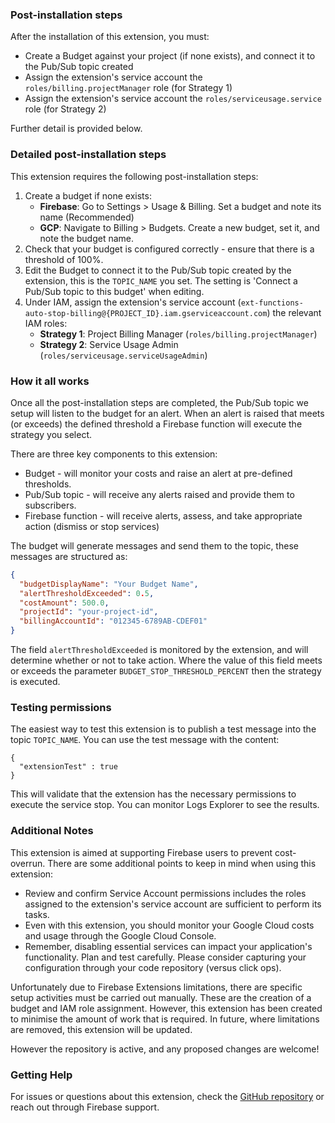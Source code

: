 ### Post-installation steps

After the installation of this extension, you must:

- Create a Budget against your project (if none exists), and connect it to the Pub/Sub topic created
- Assign the extension's service account the `roles/billing.projectManager` role (for Strategy 1)
- Assign the extension's service account the `roles/serviceusage.service` role (for Strategy 2)

Further detail is provided below.

### Detailed post-installation steps

This extension requires the following post-installation steps:

1. Create a budget if none exists:
   - **Firebase**: Go to Settings > Usage & Billing. Set a budget and note its name (Recommended)
   - **GCP**: Navigate to Billing > Budgets. Create a new budget, set it, and note the budget name.
2. Check that your budget is configured correctly - ensure that there is a threshold of 100%.
3. Edit the Budget to connect it to the Pub/Sub topic created by the extension, this is the `TOPIC_NAME` you set. The setting is 'Connect a Pub/Sub topic to this budget' when editing.
4. Under IAM, assign the extension's service account (`ext-functions-auto-stop-billing@{PROJECT_ID}.iam.gserviceaccount.com`) the relevant IAM roles:
   - **Strategy 1**: Project Billing Manager (`roles/billing.projectManager`)
   - **Strategy 2**: Service Usage Admin (`roles/serviceusage.serviceUsageAdmin`)

### How it all works

Once all the post-installation steps are completed, the Pub/Sub topic we setup will listen to the budget for an alert. When an alert is raised that meets (or exceeds) the defined threshold a Firebase function will execute the strategy you select.

There are three key components to this extension:

- Budget - will monitor your costs and raise an alert at pre-defined thresholds.
- Pub/Sub topic - will receive any alerts raised and provide them to subscribers.
- Firebase function - will receive alerts, assess, and take appropriate action (dismiss or stop services)

The budget will generate messages and send them to the topic, these messages are structured as:

```json
{
  "budgetDisplayName": "Your Budget Name",
  "alertThresholdExceeded": 0.5,
  "costAmount": 500.0,
  "projectId": "your-project-id",
  "billingAccountId": "012345-6789AB-CDEF01"
}
```

The field `alertThresholdExceeded` is monitored by the extension, and will determine whether or not to take action. Where the value of this field meets or exceeds the parameter `BUDGET_STOP_THRESHOLD_PERCENT` then the strategy is executed.

### Testing permissions

The easiest way to test this extension is to publish a test message into the topic `TOPIC_NAME`. You can use the test message with the content:

```
{
  "extensionTest" : true
}
```

This will validate that the extension has the necessary permissions to execute the service stop. You can monitor Logs Explorer to see the results.

### Additional Notes

This extension is aimed at supporting Firebase users to prevent cost-overrun. There are some additional points to keep in mind when using this extension:

- Review and confirm Service Account permissions includes the roles assigned to the extension's service account are sufficient to perform its tasks.
- Even with this extension, you should monitor your Google Cloud costs and usage through the Google Cloud Console.
- Remember, disabling essential services can impact your application's functionality. Plan and test carefully. Please consider capturing your configuration through your code repository (versus click ops).

Unfortunately due to Firebase Extensions limitations, there are specific setup activities must be carried out manually. These are the creation of a budget and IAM role assignment. However, this extension has been created to minimise the amount of work that is required. In future, where limitations are removed, this extension will be updated.

However the repository is active, and any proposed changes are welcome!

### Getting Help

For issues or questions about this extension, check the [GitHub repository](https://github.com/deep-rock-development/auto-stop-firebase-ext) or reach out through Firebase support.
